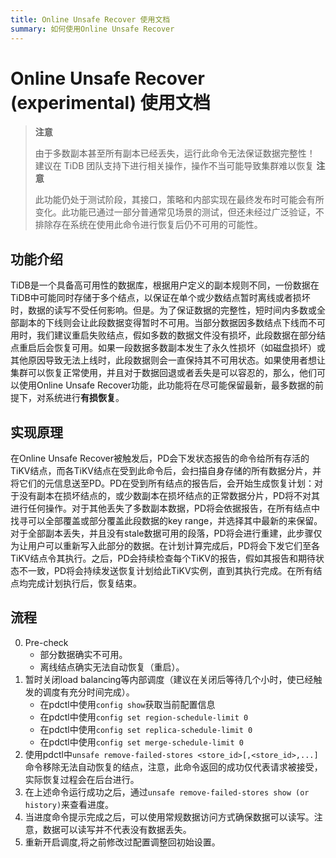 ```yaml
---
title: Online Unsafe Recover 使用文档
summary: 如何使用Online Unsafe Recover
---
```


# Online Unsafe Recover (experimental) 使用文档

> **注意**
>
> 由于多数副本甚至所有副本已经丢失，运行此命令无法保证数据完整性！
> 建议在 TiDB 团队支持下进行相关操作，操作不当可能导致集群难以恢复
> **注意**
>
> 此功能仍处于测试阶段，其接口，策略和内部实现在最终发布时可能会有所变化。此功能已通过一部分普通常见场景的测试，但还未经过广泛验证，不排除存在系统在使用此命令进行恢复后仍不可用的可能性。

## 功能介绍

TiDB是一个具备高可用性的数据库，根据用户定义的副本规则不同，一份数据在TiDB中可能同时存储于多个结点，以保证在单个或少数结点暂时离线或者损坏时，数据的读写不受任何影响。但是。为了保证数据的完整性，短时间内多数或全部副本的下线则会让此段数据变得暂时不可用。当部分数据因多数结点下线而不可用时，我们建议重启失败结点，假如多数的数据文件没有损坏，此段数据在部分结点重启后会恢复可用。如果一段数据多数副本发生了永久性损坏（如磁盘损坏）或其他原因导致无法上线时，此段数据则会一直保持其不可用状态。如果使用者想让集群可以恢复正常使用，并且对于数据回退或者丢失是可以容忍的，那么，他们可以使用Online Unsafe Recover功能，此功能将在尽可能保留最新，最多数据的前提下，对系统进行**有损恢复**。

## 实现原理

在Online Unsafe Recover被触发后，PD会下发状态报告的命令给所有存活的TiKV结点，而各TiKV结点在受到此命令后，会扫描自身存储的所有数据分片，并将它们的元信息送至PD。PD在受到所有结点的报告后，会开始生成恢复计划：对于没有副本在损坏结点的，或少数副本在损坏结点的正常数据分片，PD将不对其进行任何操作。对于其他丢失了多数副本数据，PD将会依据报告，在所有结点中找寻可以全部覆盖或部分覆盖此段数据的key range，并选择其中最新的来保留。对于全部副本丢失，并且没有stale数据可用的段落，PD将会进行重建，此步骤仅为让用户可以重新写入此部分的数据。在计划计算完成后，PD将会下发它们至各TiKV结点令其执行。之后，PD会持续检查每个TiKV的报告，假如其报告和期待状态不一致，PD将会持续发送恢复计划给此TiKV实例，直到其执行完成。在所有结点均完成计划执行后，恢复结束。

## 流程

0. Pre-check
    * 部分数据确实不可用。
    * 离线结点确实无法自动恢复（重启）。
1. 暂时关闭load balancing等内部调度（建议在关闭后等待几个小时，使已经触发的调度有充分时间完成）。
    * 在pdctl中使用`config show`获取当前配置信息
    * 在pdctl中使用`config set region-schedule-limit 0`
    * 在pdctl中使用`config set replica-schedule-limit 0`
    * 在pdctl中使用`config set merge-schedule-limit 0`
2. 使用pdctl中`unsafe remove-failed-stores <store_id>[,<store_id>,...]`命令移除无法自动恢复的结点，注意，此命令返回的成功仅代表请求被接受，实际恢复过程会在后台进行。
3. 在上述命令运行成功之后，通过`unsafe remove-failed-stores show (or history)`来查看进度。
4. 当进度命令提示完成之后，可以使用常规数据访问方式确保数据可以读写。注意，数据可以读写并不代表没有数据丢失。
5. 重新开启调度,将之前修改过配置调整回初始设置。